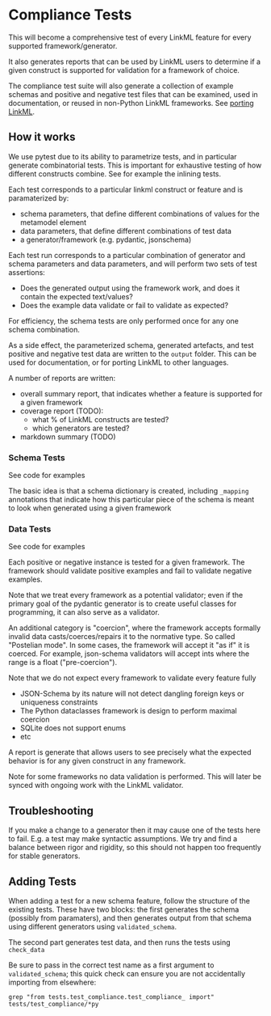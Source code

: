# Compliance Tests

This will become a comprehensive test of every LinkML feature for every supported framework/generator.

It also generates reports that can be used by LinkML users to determine if a given construct is supported
for validation for a framework of choice.

The compliance test suite will also generate a collection of example schemas and positive and negative
test files that can be examined, used in documentation, or reused in non-Python LinkML frameworks.
See [porting LinkML](https://linkml.io/linkml/howtos/port-linkml.html).

## How it works

We use pytest due to its ability to parametrize tests, and in particular generate combinatorial tests.
This is important for exhaustive testing of how different constructs combine. See for example the inlining
tests.

Each test corresponds to a particular linkml construct or feature and is paramaterized by:

- schema parameters, that define different combinations of values for the metamodel element
- data parameters, that define different combinations of test data
- a generator/framework (e.g. pydantic, jsonschema)

Each test run corresponds to a particular combination of generator and schema parameters and data parameters, and will perform
two sets of test assertions:

- Does the generated output using the framework work, and does it contain the expected text/values?
- Does the example data validate or fail to validate as expected?

For efficiency, the schema tests are only performed once for any one schema combination.

As a side effect, the parameterized schema, generated artefacts, and test positive and negative test data
are written to the `output` folder. This can be used for documentation, or for porting LinkML to other
languages.

A number of reports are written:

- overall summary report, that indicates whether a feature is supported for a given framework
- coverage report (TODO):
    - what % of LinkML constructs are tested?
    - which generators are tested?
- markdown summary (TODO)

### Schema Tests

See code for examples

The basic idea is that a schema dictionary is created, including `_mapping` annotations that indicate
how this particular piece of the schema is meant to look when generated using a given framework

### Data Tests

See code for examples

Each positive or negative instance is tested for a given framework. The framework should validate positive
examples and fail to validate negative examples.

Note that we treat every framework as a potential validator; even if the primary goal of the pydantic
generator is to create useful classes for programming, it can also serve as a validator.

An additional category is "coercion", where the framework accepts formally invalid data casts/coerces/repairs
it to the normative type. So called "Postelian mode". In some cases, the framework will accept it "as if" it
is coerced. For example, json-schema validators will accept ints where the range is a float ("pre-coercion").

Note that we do not expect every framework to validate every feature fully

- JSON-Schema by its nature will not detect dangling foreign keys or uniqueness constraints
- The Python dataclasses framework is design to perform maximal coercion
- SQLite does not support enums
- etc

A report is generate that allows users to see precisely what the expected behavior is for any given
construct in any framework.

Note for some frameworks no data validation is performed. This will later be synced with ongoing work
with the LinkML validator.


## Troubleshooting

If you make a change to a generator then it may cause one of the tests here to fail. E.g. a test may
make syntactic assumptions. We try and find a balance between rigor and rigidity, so this should not
happen too frequently for stable generators.

## Adding Tests

When adding a test for a new schema feature, follow the structure of the existing tests.
These have two blocks: the first generates the schema (possibly from paramaters), and then
generates output from that schema using different generators using `validated_schema`.

The second part generates test data, and then runs the tests using `check_data`

Be sure to pass in the correct test name as a first argument to `validated_schema`; this quick check
can ensure you are not accidentally importing from elsewhere:

```
grep "from tests.test_compliance.test_compliance_ import" tests/test_compliance/*py
```